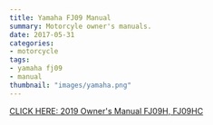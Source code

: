 ```yaml
---
title: Yamaha FJ09 Manual
summary: Motorcyle owner's manuals.
date: 2017-05-31
categories:
- motorcycle
tags:
- yamaha fj09
- manual
thumbnail: "images/yamaha.png"
---
```


[CLICK HERE: 2019 Owner's Manual FJ09H, FJ09HC](https://mikejobrienmedia.s3-us-west-1.amazonaws.com/LIT-11626-30-57_588108f72a0ab7171c21edb6.pdf)
